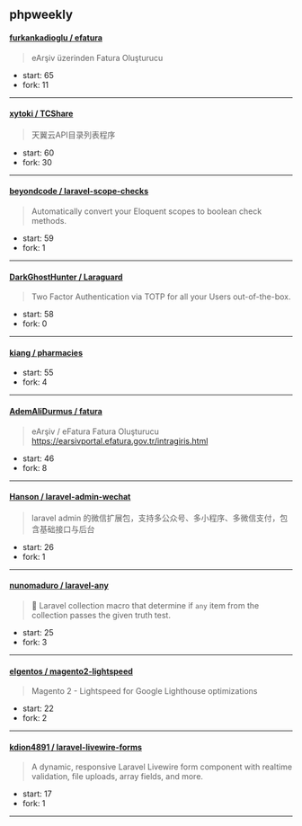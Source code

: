 ## phpweekly

#### [furkankadioglu / efatura](https://github.com/furkankadioglu/efatura)

> eArşiv üzerinden Fatura Oluşturucu

+ start: 65
+ fork: 11

----


#### [xytoki / TCShare](https://github.com/xytoki/TCShare)

> 天翼云API目录列表程序

+ start: 60
+ fork: 30

----


#### [beyondcode / laravel-scope-checks](https://github.com/beyondcode/laravel-scope-checks)

> Automatically convert your Eloquent scopes to boolean check methods.

+ start: 59
+ fork: 1

----


#### [DarkGhostHunter / Laraguard](https://github.com/DarkGhostHunter/Laraguard)

> Two Factor Authentication via TOTP for all your Users out-of-the-box.

+ start: 58
+ fork: 0

----


#### [kiang / pharmacies](https://github.com/kiang/pharmacies)

> 

+ start: 55
+ fork: 4

----


#### [AdemAliDurmus / fatura](https://github.com/AdemAliDurmus/fatura)

> eArşiv / eFatura Fatura Oluşturucu https://earsivportal.efatura.gov.tr/intragiris.html

+ start: 46
+ fork: 8

----


#### [Hanson / laravel-admin-wechat](https://github.com/Hanson/laravel-admin-wechat)

> laravel admin 的微信扩展包，支持多公众号、多小程序、多微信支付，包含基础接口与后台

+ start: 26
+ fork: 1

----


#### [nunomaduro / laravel-any](https://github.com/nunomaduro/laravel-any)

> 🏓 Laravel collection macro that determine if `any` item from the collection passes the given truth test.

+ start: 25
+ fork: 3

----


#### [elgentos / magento2-lightspeed](https://github.com/elgentos/magento2-lightspeed)

> Magento 2 - Lightspeed for Google Lighthouse optimizations

+ start: 22
+ fork: 2

----


#### [kdion4891 / laravel-livewire-forms](https://github.com/kdion4891/laravel-livewire-forms)

> A dynamic, responsive Laravel Livewire form component with realtime validation, file uploads, array fields, and more.

+ start: 17
+ fork: 1

----

